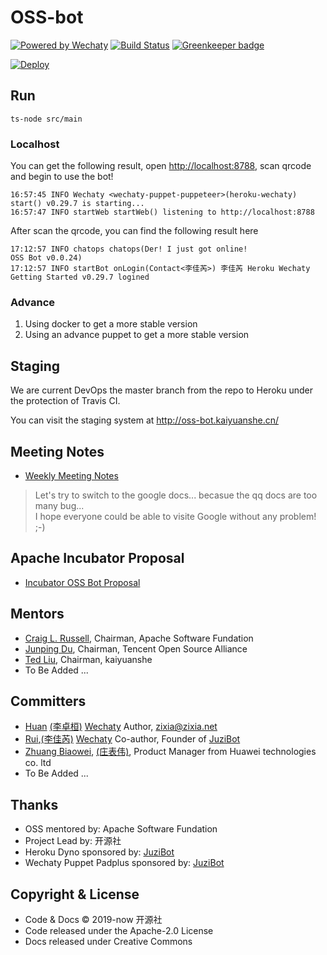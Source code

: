 # OSS-bot

[![Powered by Wechaty](https://img.shields.io/badge/Powered%20By-Wechaty-blue.svg)](https://github.com/wechaty/wechaty)
[![Build Status](https://travis-ci.com/kaiyuanshe/OSS-bot.svg?branch=master)](https://travis-ci.com/kaiyuanshe/OSS-bot)
[![Greenkeeper badge](https://badges.greenkeeper.io/kaiyuanshe/OSS-bot.svg)](https://greenkeeper.io/)

[![Deploy](https://www.herokucdn.com/deploy/button.svg)](https://heroku.com/deploy)

## Run

```shell
ts-node src/main
```

### Localhost

You can get the following result, open <http://localhost:8788>, scan qrcode and begin to use the bot!

```shell
16:57:45 INFO Wechaty <wechaty-puppet-puppeteer>(heroku-wechaty) start() v0.29.7 is starting...
16:57:47 INFO startWeb startWeb() listening to http://localhost:8788
```

After scan the qrcode, you can find the following result here

```shell
17:12:57 INFO chatops chatops(Der! I just got online!
OSS Bot v0.0.24)
17:12:57 INFO startBot onLogin(Contact<李佳芮>) 李佳芮 Heroku Wechaty Getting Started v0.29.7 logined
```

### Advance

1. Using docker to get a more stable version
2. Using an advance puppet to get a more stable version

## Staging

We are current DevOps the master branch from the repo to Heroku under the protection of Travis CI.

You can visit the staging system at <http://oss-bot.kaiyuanshe.cn/>

## Meeting Notes

- [Weekly Meeting Notes](https://docs.google.com/document/d/1K3-rbiIUDSJoGyH0g4zEvhYZL2T6HsKgfsiI0xCCCa0/edit?usp=sharing)

> Let's try to switch to the google docs... becasue the qq docs are too many bug...  
> I hope everyone could be able to visite Google without any problem! ;-)

## Apache Incubator Proposal

- [Incubator OSS Bot Proposal](https://cwiki.apache.org/confluence/display/INCUBATOR/OSSBotProposal)

## Mentors

- [Craig L. Russell](https://github.com/clr-apache), Chairman, Apache Software Fundation
- [Junping Du](https://github.com/JunpingDu), Chairman, Tencent Open Source Alliance
- [Ted Liu](https://github.com/tedliu1), Chairman, kaiyuanshe
- To Be Added ...

## Committers

- [Huan](https://github.com/huan) [(李卓桓)](http://linkedin.com/in/zixia) [Wechaty](https://github.com/wechaty/wechaty) Author, <zixia@zixia.net>
- [Rui](https://github.com/lijiarui),[(李佳芮)](https://lijiarui.github.io) [Wechaty](https://github.com/wechaty/wechaty) Co-author, Founder of [JuziBot](https://www.botorange.com/)
- [Zhuang Biaowei](https://github.com/zhuangbiaowei), [(庄表伟)](http://www.zhuangbiaowei.com/blog/), Product Manager from Huawei technologies co. ltd
- To Be Added ...

## Thanks

- OSS mentored by: Apache Software Fundation
- Project Lead by: 开源社
- Heroku Dyno sponsored by: [JuziBot](https://www.juzi.bot)
- Wechaty Puppet Padplus sponsored by: [JuziBot](https://www.juzi.bot)

## Copyright & License

- Code & Docs © 2019-now 开源社
- Code released under the Apache-2.0 License
- Docs released under Creative Commons
